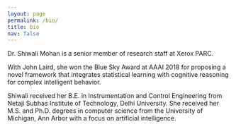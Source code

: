 ```yaml
---
layout: page
permalink: /bio/
title: bio
nav: false
---
```

Dr. Shiwali Mohan is a senior member of research staff at Xerox PARC.



With John Laird, she won the Blue Sky Award at AAAI 2018 for proposing a novel framework that integrates statistical learning with cognitive reasoning for complex intelligent behavior. 

Shiwali received her B.E. in Instrumentation and Control Engineering from Netaji Subhas Institute of Technology, Delhi University. She received her M.S. and Ph.D. degrees in computer science from the University of Michigan, Ann Arbor with a focus on artificial intelligence.
